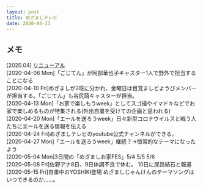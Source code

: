 ```yaml
---
layout: post
title: めざましテレビ
date: 2020-04-13
---
```


## メモ
[2020.04] [リニューアル](https://kidokun153.github.io/specials/meza/renewal_2020-04.html) <br>
[2020-04-06 Mon]「ごじてん」が阿部華也子キャスター1人で野外で担当することになる<br>
[2020-04-10 Fri]めざましが2班に分かれ、金曜日は目覚ましどようびメンバーが担当する。「ごじてん」も谷尻萌キャスターが担当。<br>
[2020-04-13 Mon]「お家で楽しもうweek」としてスゴ撮やイマドキなどでお家で楽しめるものが特集される(外出自粛を受けての企画と思われる)<br>
[2020-04-20 Mon]「エールを送ろうweek」日々新型コロナウイルスと戦う人たちにエールを送る情報を伝える<br>
[2020-04-24 Fri]めざましテレビのyoutube公式チャンネルができる。<br>
[2020-04-27 Mon]「エールを送ろうweek」継続？→恒常的なテーマになったよう<br>
[2020-05-04 Mon]3日間の「めざましお家FES」5/4 5/5 5/6<br>
[2020-05-08 Fri]佐野アナ8日、9日体調不良で休む。 10日に尿路結石と報道<br>
[2020-05-15 Fri]自粛中のYOSHIKI登場 めざましじゃんけんのテーマソングはいつできるのか……。